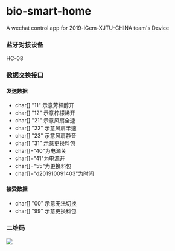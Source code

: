 # bio-smart-home
A wechat control app for 2019-iGem-XJTU-CHINA team's Device

### 蓝牙对接设备

HC-08

### 数据交换接口

#### 发送数据

- char[] "11" 示意芳樟醇开
- char[] "12" 示意柠檬烯开
- char[] "21" 示意风扇全速
- char[] "22" 示意风扇半速
- char[] "23" 示意风扇静音
- char[] "31" 示意更换料包
- char[]="40"为电源关
- char[]="41"为电源开
- char[]="55"为更换料包
- char[]="d201910091403"为时间

#### 接受数据

- char[] "00" 示意无法切换
- char[] "99" 示意更换料包

### 二维码

![](/home/chaoers/workspace/git/github/mine/bio-smart-home/QR/gh_8af38ff9b189_258.jpg)